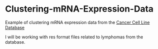 # Clustering-mRNA-Expression-Data
Example of clustering mRNA expression data from the [Cancer Cell Line Database](https://portals.broadinstitute.org/ccle)

I will be working with res format files related to lymphomas from the database.
